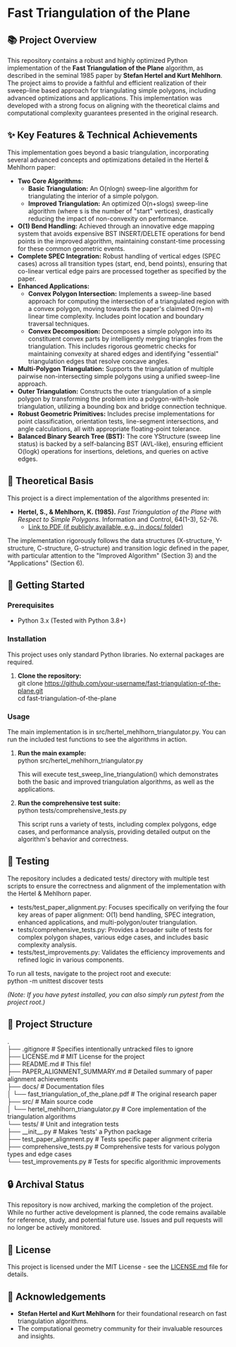 # **Fast Triangulation of the Plane**

## **📚 Project Overview**

This repository contains a robust and highly optimized Python implementation of the **Fast Triangulation of the Plane** algorithm, as described in the seminal 1985 paper by **Stefan Hertel and Kurt Mehlhorn**.  
The project aims to provide a faithful and efficient realization of their sweep-line based approach for triangulating simple polygons, including advanced optimizations and applications. This implementation was developed with a strong focus on aligning with the theoretical claims and computational complexity guarantees presented in the original research.

## **✨ Key Features & Technical Achievements**

This implementation goes beyond a basic triangulation, incorporating several advanced concepts and optimizations detailed in the Hertel & Mehlhorn paper:

* **Two Core Algorithms:**  
  * **Basic Triangulation:** An O(nlogn) sweep-line algorithm for triangulating the interior of a simple polygon.  
  * **Improved Triangulation:** An optimized O(n+slogs) sweep-line algorithm (where s is the number of "start" vertices), drastically reducing the impact of non-convexity on performance.  
* **O(1) Bend Handling:** Achieved through an innovative edge mapping system that avoids expensive BST INSERT/DELETE operations for bend points in the improved algorithm, maintaining constant-time processing for these common geometric events.  
* **Complete SPEC Integration:** Robust handling of vertical edges (SPEC cases) across all transition types (start, end, bend points), ensuring that co-linear vertical edge pairs are processed together as specified by the paper.  
* **Enhanced Applications:**  
  * **Convex Polygon Intersection:** Implements a sweep-line based approach for computing the intersection of a triangulated region with a convex polygon, moving towards the paper's claimed O(n+m) linear time complexity. Includes point location and boundary traversal techniques.  
  * **Convex Decomposition:** Decomposes a simple polygon into its constituent convex parts by intelligently merging triangles from the triangulation. This includes rigorous geometric checks for maintaining convexity at shared edges and identifying "essential" triangulation edges that resolve concave angles.  
* **Multi-Polygon Triangulation:** Supports the triangulation of multiple pairwise non-intersecting simple polygons using a unified sweep-line approach.  
* **Outer Triangulation:** Constructs the outer triangulation of a simple polygon by transforming the problem into a polygon-with-hole triangulation, utilizing a bounding box and bridge connection technique.  
* **Robust Geometric Primitives:** Includes precise implementations for point classification, orientation tests, line-segment intersections, and angle calculations, all with appropriate floating-point tolerance.  
* **Balanced Binary Search Tree (BST):** The core YStructure (sweep line status) is backed by a self-balancing BST (AVL-like), ensuring efficient O(logk) operations for insertions, deletions, and queries on active edges.

## **📄 Theoretical Basis**

This project is a direct implementation of the algorithms presented in:

* **Hertel, S., & Mehlhorn, K. (1985).** *Fast Triangulation of the Plane with Respect to Simple Polygons*. Information and Control, 64(1-3), 52-76.  
  * [Link to PDF (if publicly available, e.g., in docs/ folder)](https://www.google.com/search?q=./docs/fast_triangulation_of_the_plane.pdf)

The implementation rigorously follows the data structures (X-structure, Y-structure, C-structure, G-structure) and transition logic defined in the paper, with particular attention to the "Improved Algorithm" (Section 3\) and the "Applications" (Section 6).

## **🚀 Getting Started**

### **Prerequisites**

* Python 3.x (Tested with Python 3.8+)

### **Installation**

This project uses only standard Python libraries. No external packages are required.

1. **Clone the repository:**  
   git clone https://github.com/your-username/fast-triangulation-of-the-plane.git  
   cd fast-triangulation-of-the-plane

### **Usage**

The main implementation is in src/hertel\_mehlhorn\_triangulator.py. You can run the included test functions to see the algorithms in action.

1. **Run the main example:**  
   python src/hertel\_mehlhorn\_triangulator.py

   This will execute test\_sweep\_line\_triangulation() which demonstrates both the basic and improved triangulation algorithms, as well as the applications.  
2. **Run the comprehensive test suite:**  
   python tests/comprehensive\_tests.py

   This script runs a variety of tests, including complex polygons, edge cases, and performance analysis, providing detailed output on the algorithm's behavior and correctness.

## **🧪 Testing**

The repository includes a dedicated tests/ directory with multiple test scripts to ensure the correctness and alignment of the implementation with the Hertel & Mehlhorn paper.

* tests/test\_paper\_alignment.py: Focuses specifically on verifying the four key areas of paper alignment: O(1) bend handling, SPEC integration, enhanced applications, and multi-polygon/outer triangulation.  
* tests/comprehensive\_tests.py: Provides a broader suite of tests for complex polygon shapes, various edge cases, and includes basic complexity analysis.  
* tests/test\_improvements.py: Validates the efficiency improvements and refined logic in various components.

To run all tests, navigate to the project root and execute:  
python \-m unittest discover tests

*(Note: If you have pytest installed, you can also simply run pytest from the project root.)*

## **📂 Project Structure**

.  
├── .gitignore                      \# Specifies intentionally untracked files to ignore  
├── LICENSE.md                      \# MIT License for the project  
├── README.md                       \# This file\!  
├── PAPER\_ALIGNMENT\_SUMMARY.md      \# Detailed summary of paper alignment achievements  
├── docs/                           \# Documentation files  
│   └── fast\_triangulation\_of\_the\_plane.pdf \# The original research paper  
├── src/                            \# Main source code  
│   └── hertel\_mehlhorn\_triangulator.py \# Core implementation of the triangulation algorithms  
└── tests/                          \# Unit and integration tests  
    ├── \_\_init\_\_.py                 \# Makes 'tests' a Python package  
    ├── test\_paper\_alignment.py     \# Tests specific paper alignment criteria  
    ├── comprehensive\_tests.py      \# Comprehensive tests for various polygon types and edge cases  
    └── test\_improvements.py        \# Tests for specific algorithmic improvements

## **🔒 Archival Status**

This repository is now archived, marking the completion of the project. While no further active development is planned, the code remains available for reference, study, and potential future use. Issues and pull requests will no longer be actively monitored.

## **📜 License**

This project is licensed under the MIT License \- see the [LICENSE.md](http://docs.google.com/LICENSE.md) file for details.

## **🙏 Acknowledgements**

* **Stefan Hertel and Kurt Mehlhorn** for their foundational research on fast triangulation algorithms.  
* The computational geometry community for their invaluable resources and insights.
